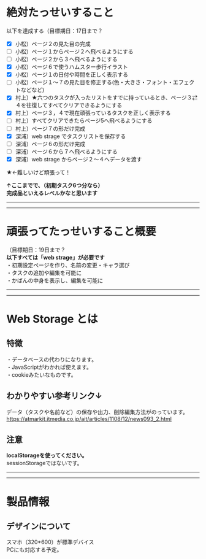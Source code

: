 # 絶対たっせいすること

以下を達成する（目標期日：17日まで？  

- [x] 小松）ページ２の見た目の完成
- [ ] 小松）ページ１からページ２へ飛べるようにする
- [ ] 小松）ページ２から３へ飛べるようにする
- [x] 小松）ページ６で使うハムスター歩行イラスト
- [x] 小松）ページ１の日付や時間を正しく表示する
- [ ] 小松）ページ１～７の見た目を修正する(色・大きさ・フォント・エフェクトなどなど)
- [x] 村上）★六つのタスクが入ったリストをすでに持っているとき、ページ３⇄４を往復してすべてクリアできるようにする
- [x] 村上）ページ３，４で現在頑張っているタスクを正しく表示する
- [ ] 村上）すべてクリアできたらページ5へ飛べるようにする
- [ ] 村上）ページ７の形だけ完成
- [x] 深浦）web strage でタスクリストを保存する
- [ ] 深浦）ページ６の形だけ完成
- [ ] 深浦）ページ６から７へ飛べるようにする
- [x] 深浦）web strage からページ２～４へデータを渡す  

★←難しいけど頑張って！

**↑ここまでで、（初期タスク6つ分なら）  
完成品といえるレベルかなと思います**  
  
  
  ---
  ---
# 頑張ってたっせいすること概要
（目標期日：19日まで？  
**以下すべては「web strage」が必要です**  
・初期設定ページを作り、名前の変更・キャラ選び  
・タスクの追加や編集を可能に  
・かばんの中身を表示し、編集を可能に  


---
---
# Web Storage とは
## 特徴
・データベースの代わりになります。  
・JavaScriptがわかれば使えます。  
・cookieみたいなものです。  

## わかりやすい参考リンク↓
データ（タスクや名前など）の保存や出力、削除編集方法がのっています。
https://atmarkit.itmedia.co.jp/ait/articles/1108/12/news093_2.html  

## 注意
**localStorageを使ってください。**  
sessionStorageではないです。


---
---
# 製品情報
## デザインについて
スマホ（320*600）が標準デバイス  
PCにも対応する予定。
